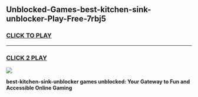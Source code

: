 
## Unblocked-Games-best-kitchen-sink-unblocker-Play-Free-7rbj5
<h3>
<a href="https://premium76.site?title=best-kitchen-sink-unblocker&ref=10A">CLICK TO PLAY</a></h3>
<hr>

<h3>
<a href="https://premium76.site?title=best-kitchen-sink-unblocker&ref=10A">CLICK 2 PLAY</a>
  
</h3>

<a href="https://premium76.site?title=best-kitchen-sink-unblocker&ref=10A"><img src="https://clearcache.store/games.png"></a>


**best-kitchen-sink-unblocker games unblocked: Your Gateway to Fun and Accessible Online Gaming**
